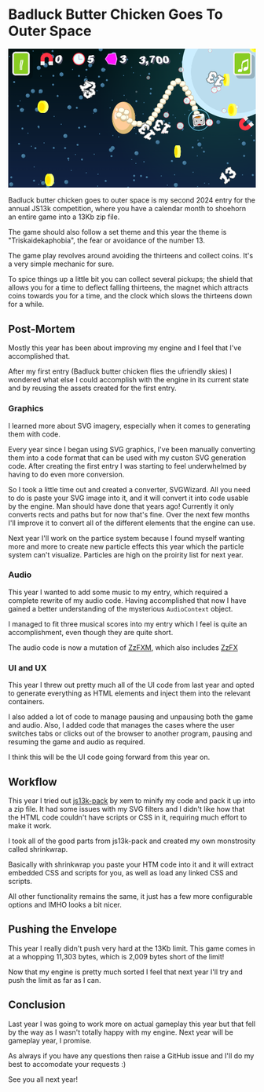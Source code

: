 # Badluck Butter Chicken Goes To Outer Space

![screenshot_400x250](gameplay.png)

Badluck butter chicken goes to outer space is my second 2024 entry for the annual JS13k competition, where you have a calendar month to shoehorn an entire game into a 13Kb zip file.

The game should also follow a set theme and this year the theme is "Triskaidekaphobia", the fear or avoidance of the number 13.

The game play revolves around avoiding the thirteens and collect coins. It's a very simple mechanic for sure.

To spice things up a little bit you can collect several pickups; the shield that allows you for a time to deflect falling thirteens, the magnet which attracts coins towards you for a time, and the clock which slows the thirteens down for a while.

## Post-Mortem

Mostly this year has been about improving my engine and I feel that I've accomplished that.

After my first entry (Badluck butter chicken flies the ufriendly skies) I wondered what else I could accomplish with the engine in its current state and by reusing the assets created for the first entry.

### Graphics

I learned more about SVG imagery, especially when it comes to generating them with code.

Every year since I began using SVG graphics, I've been manually converting them into a code format that can be used with my custon SVG generation code. After creating the first entry I was starting to feel underwhelmed by having to do even more conversion.

So I took a little time out and created a converter, SVGWizard. All you need to do is paste your SVG image into it, and it will convert it into code usable by the engine. Man  should have done that years ago! Currently it only converts rects and paths but for now that's fine. Over the next few months I'll improve it to convert all of the different elements that the engine can use.

Next year I'll work on the partice system because I found myself wanting more and more to create new particle effects this year which the particle system can't visualize. Particles are high on the proirity list for next year.

### Audio

This year I wanted to add some music to my entry, which required a complete rewrite of my audio code. Having accomplished that now I have gained a better understanding of the mysterious `AudioContext` object.

I managed to fit three musical scores into my entry which I feel is quite an accomplishment, even though they are quite short.

The audio code is now a mutation of [ZzFXM](https://github.com/keithclark/ZzFXM), which also includes [ZzFX](https://github.com/.KilledByAPixel/ZzFX)

### UI and UX

This year I threw out pretty much all of the UI code from last year and opted to generate everything as HTML elements and inject them into the relevant containers.

I also added a lot of code to manage pausing and unpausing both the game and audio. Also, I added code that manages the cases where the user switches tabs or clicks out of the browser to another program, pausing and resuming the game and audio as required.

I think this will be the UI code going forward from this year on.

## Workflow

This year I tried out [js13k-pack](https://github.com/xem/js13k-pack) by xem to minify my code and pack it up into a zip file. It had some issues with my SVG filters and I didn't like how that the HTML code couldn't have scripts or CSS in it, requiring much effort to make it work.

I took all of the good parts from js13k-pack and created my own monstrosity called shrinkwrap.

Basically with shrinkwrap you paste your HTM code into it and it will extract embedded CSS and scripts for you, as well as load any linked CSS and scripts.

All other functionality remains the same, it just has a few more configurable options and IMHO looks a bit nicer.

## Pushing the Envelope

This year I really didn't push very hard at the 13Kb limit. This game comes in at a whopping 11,303 bytes, which is 2,009 bytes short of the limit!

Now that my engine is pretty much sorted I feel that next year I'll try and push the limit as far as I can.

## Conclusion

Last year I was going to work more on actual gameplay this year but that fell by the way as I wasn't totally happy with my engine. Next year will be gameplay year, I promise.

As always if you have any questions then raise a GitHub issue and I'll do my best to accomodate your requests :)

See you all next year!
